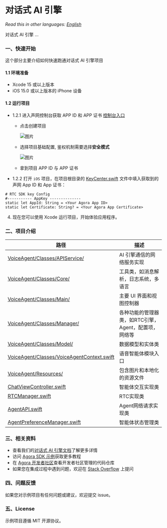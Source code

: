 # 对话式 AI 引擎

*Read this in other languages: [English](README.md)*

对话式 AI 引擎 ...

### 一、快速开始

这个部分主要介绍如何快速跑通对话式 AI 引擎项目

#### 1.1 环境准备

- Xcode 15 或以上版本
- iOS 15.0 或以上版本的 iPhone 设备

#### 1.2 运行项目

- 1.2.1 进入声网控制台获取 APP ID 和 APP 证书 [控制台入口](https://console.shengwang.cn/overview)

  - 点击创建项目

    ![图片](https://accktvpic.oss-cn-beijing.aliyuncs.com/pic/github_readme/ent-full/sdhy_1.jpg)
  - 选择项目基础配置, 鉴权机制需要选择**安全模式**

    ![图片](https://accktvpic.oss-cn-beijing.aliyuncs.com/pic/github_readme/ent-full/sdhy_2.jpg)
  - 拿到项目 APP ID 与 APP 证书

- 1.2.2  打开 `iOS` 项目，在项目根目录的 [KeyCenter.swift](../../KeyCenter.swift) 文件中填入获取到的声网 App ID 和 App 证书：

```
# RTC SDK key Config
#----------- AppKey --------------
static let AppId: String = <Your Agora App ID>
static let Certificate: String? = <Your Agora App Certificate>
```

4. 现在您可以使用 Xcode 运行项目，开始体验应用程序。

### 二、项目介绍

| 路径 | 描述 |
|------------------------------------------------------------------|-------------|
| [VoiceAgent/Classes/APIService/](VoiceAgent/Classes/APIService/) | AI 引擎通信的网络服务实现 |
| [VoiceAgent/Classes/Core/](VoiceAgent/Classes/Utils/) | 工具类，如消息解析，日志系统，多语言 |
| [VoiceAgent/Classes/Main/](VoiceAgent/Classes/Main/) | 主要 UI 界面和视图控制器 |
| [VoiceAgent/Classes/Manager/](VoiceAgent/Classes/Manager/) | 各种功能的管理器类，如RTC引擎，Agent，配置项，网络等 |
| [VoiceAgent/Classes/Model/](VoiceAgent/Classes/Model/) | 数据模型和实体类 |
| [VoiceAgent/Classes/VoiceAgentContext.swift](VoiceAgent/Classes/VoiceAgentEntrance) | 语音智能体模块入口 |
| [VoiceAgent/Resources/](VoiceAgent/Resources/) | 包含图片和本地化的资源文件 |
| [ChatViewController.swift](ChatViewController.swift) | 智能体交互实现类 |
| [RTCManager.swift](RTCManager.swift) | RTC实现类 |
| [AgentAPI.swift](AgentAPI.swift) | Agent网络请求实现类 |
| [AgentPreferenceManager.swift](AgentPreferenceManager.swift) | 智能体状态管理类 |

### 三、相关资料

- 查看我们的[对话式 AI 引擎文档]()了解更多详情
- 访问 [Agora SDK 示例](https://github.com/AgoraIO)获取更多教程
- 在 [Agora 开发者社区](https://github.com/AgoraIO-Community)查看开发者社区管理的代码仓库
- 如果您在集成过程中遇到问题，欢迎在 [Stack Overflow](https://stackoverflow.com/questions/tagged/agora.io) 上提问

### 四、问题反馈

如果您对示例项目有任何问题或建议，欢迎提交 issue。

### 五、License

示例项目遵循 MIT 开源协议。